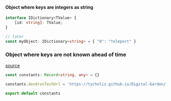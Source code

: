 
#### Object where keys are integers as string
```ts
interface IDictionary<TValue> {
    [id: string]: TValue;
}

// later
const myObject: IDictionary<string> = { "0": "teleport" }
```

### Object where keys are not known ahead of time
[source](https://stackoverflow.com/questions/12710905/how-do-i-dynamically-assign-properties-to-an-object-in-typescript#answer-44441178)
```ts
const constants: Record<string, any> = {}

constants.dendronTechUrl = 'https://tycholiz.github.io/Digital-Garden/'

export default constants
```